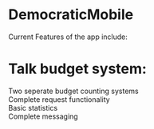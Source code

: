 # DemocraticMobile

Current Features of the app include:

# Talk budget system:
  Two seperate budget counting systems  
  Complete request functionality  
  Basic statistics  
  Complete messaging  

